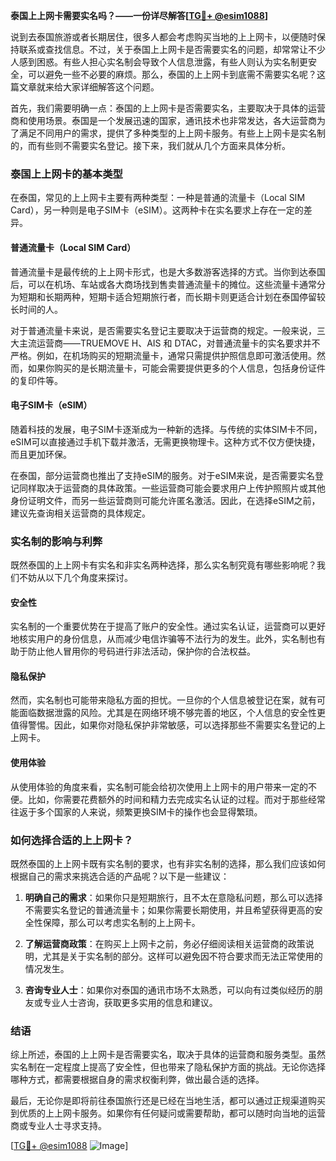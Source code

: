 **泰国上上网卡需要实名吗？——一份详尽解答[[TG💪+ @esim1088](https://t.me/s/esim1088)]**

说到去泰国旅游或者长期居住，很多人都会考虑购买当地的上上网卡，以便随时保持联系或查找信息。不过，关于泰国上上网卡是否需要实名的问题，却常常让不少人感到困惑。有些人担心实名制会导致个人信息泄露，有些人则认为实名制更安全，可以避免一些不必要的麻烦。那么，泰国的上上网卡到底需不需要实名呢？这篇文章就来给大家详细解答这个问题。

首先，我们需要明确一点：泰国的上上网卡是否需要实名，主要取决于具体的运营商和使用场景。泰国是一个发展迅速的国家，通讯技术也非常发达，各大运营商为了满足不同用户的需求，提供了多种类型的上上网卡服务。有些上上网卡是实名制的，而有些则不需要实名登记。接下来，我们就从几个方面来具体分析。

### 泰国上上网卡的基本类型

在泰国，常见的上上网卡主要有两种类型：一种是普通的流量卡（Local SIM Card），另一种则是电子SIM卡（eSIM）。这两种卡在实名要求上存在一定的差异。

#### 普通流量卡（Local SIM Card）

普通流量卡是最传统的上上网卡形式，也是大多数游客选择的方式。当你到达泰国后，可以在机场、车站或各大商场找到售卖普通流量卡的摊位。这些流量卡通常分为短期和长期两种，短期卡适合短期旅行者，而长期卡则更适合计划在泰国停留较长时间的人。

对于普通流量卡来说，是否需要实名登记主要取决于运营商的规定。一般来说，三大主流运营商——TRUEMOVE H、AIS 和 DTAC，对普通流量卡的实名要求并不严格。例如，在机场购买的短期流量卡，通常只需提供护照信息即可激活使用。然而，如果你购买的是长期流量卡，可能会需要提供更多的个人信息，包括身份证件的复印件等。

#### 电子SIM卡（eSIM）

随着科技的发展，电子SIM卡逐渐成为一种新的选择。与传统的实体SIM卡不同，eSIM可以直接通过手机下载并激活，无需更换物理卡。这种方式不仅方便快捷，而且更加环保。

在泰国，部分运营商也推出了支持eSIM的服务。对于eSIM来说，是否需要实名登记同样取决于运营商的具体政策。一些运营商可能会要求用户上传护照照片或其他身份证明文件，而另一些运营商则可能允许匿名激活。因此，在选择eSIM之前，建议先查询相关运营商的具体规定。

### 实名制的影响与利弊

既然泰国的上上网卡有实名和非实名两种选择，那么实名制究竟有哪些影响呢？我们不妨从以下几个角度来探讨。

#### 安全性

实名制的一个重要优势在于提高了账户的安全性。通过实名认证，运营商可以更好地核实用户的身份信息，从而减少电信诈骗等不法行为的发生。此外，实名制也有助于防止他人冒用你的号码进行非法活动，保护你的合法权益。

#### 隐私保护

然而，实名制也可能带来隐私方面的担忧。一旦你的个人信息被登记在案，就有可能面临数据泄露的风险。尤其是在网络环境不够完善的地区，个人信息的安全性更值得警惕。因此，如果你对隐私保护非常敏感，可以选择那些不需要实名登记的上上网卡。

#### 使用体验

从使用体验的角度来看，实名制可能会给初次使用上上网卡的用户带来一定的不便。比如，你需要花费额外的时间和精力去完成实名认证的过程。而对于那些经常往返于多个国家的人来说，频繁更换SIM卡的操作也会显得繁琐。

### 如何选择合适的上上网卡？

既然泰国的上上网卡既有实名制的要求，也有非实名制的选择，那么我们应该如何根据自己的需求来挑选合适的产品呢？以下是一些建议：

1. **明确自己的需求**：如果你只是短期旅行，且不太在意隐私问题，那么可以选择不需要实名登记的普通流量卡；如果你需要长期使用，并且希望获得更高的安全性保障，那么可以考虑实名制的上上网卡。

2. **了解运营商政策**：在购买上上网卡之前，务必仔细阅读相关运营商的政策说明，尤其是关于实名制的部分。这样可以避免因不符合要求而无法正常使用的情况发生。

3. **咨询专业人士**：如果你对泰国的通讯市场不太熟悉，可以向有过类似经历的朋友或专业人士咨询，获取更多实用的信息和建议。

### 结语

综上所述，泰国的上上网卡是否需要实名，取决于具体的运营商和服务类型。虽然实名制在一定程度上提高了安全性，但也带来了隐私保护方面的挑战。无论你选择哪种方式，都需要根据自身的需求权衡利弊，做出最合适的选择。

最后，无论你是即将前往泰国旅行还是已经在当地生活，都可以通过正规渠道购买到优质的上上网卡服务。如果你有任何疑问或需要帮助，都可以随时向当地的运营商或专业人士寻求支持。

[[TG💪+ @esim1088](https://t.me/s/esim1088) ![Image](https://i.postimg.cc/4NQfJmqS/Snipaste-2025-05-13-00-14-12.png)]